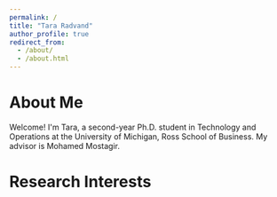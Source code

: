 ```yaml
---
permalink: /
title: "Tara Radvand"
author_profile: true
redirect_from: 
  - /about/
  - /about.html
---
```


# About Me

Welcome! I'm Tara, a second-year Ph.D. student in Technology and Operations at the University of Michigan, Ross School of Business. My advisor is Mohamed Mostagir. 

# Research Interests

